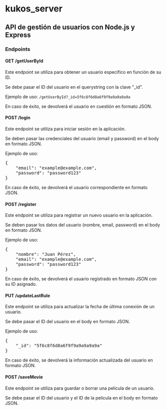 # kukos_server
<h2>API de gestión de usuarios con Node.js y Express</h2>
<h3>Endpoints</h3>
<h4>GET /getUserById</h4>
<p>Este endpoint se utiliza para obtener un usuario específico en función de su ID.</p>
<p>Se debe pasar el ID del usuario en el querystring con la clave "_id".</p>
<p>Ejemplo de uso: <code>/getUserById?_id=5f6c8f6d8a6f9f9a9a9a9a9a</code></p>
<p>En caso de éxito, se devolverá el usuario en cuestión en formato JSON.</p>
<h4>POST /login</h4>
<p>Este endpoint se utiliza para iniciar sesión en la aplicación.</p>
<p>Se deben pasar las credenciales del usuario (email y password) en el body en formato JSON.</p>
<p>Ejemplo de uso:</p>
<pre>
{
    "email": "example@example.com",
    "password": "password123"
}
</pre>
<p>En caso de éxito, se devolverá el usuario correspondiente en formato JSON.</p>
<h4>POST /register</h4>
<p>Este endpoint se utiliza para registrar un nuevo usuario en la aplicación.</p>
<p>Se deben pasar los datos del usuario (nombre, email, password) en el body en formato JSON.</p>
<p>Ejemplo de uso:</p>
<pre>
{
    "nombre": "Juan Pérez",
    "email": "example@example.com",
    "password": "password123"
}
</pre>
<p>En caso de éxito, se devolverá el usuario registrado en formato JSON con su ID asignado.</p>
<h4>PUT /updateLastRule</h4>
<p>Este endpoint se utiliza para actualizar la fecha de última conexión de un usuario.</p>
<p>Se debe pasar el ID del usuario en el body en formato JSON.</p>
<p>Ejemplo de uso:</p>
<pre>
{
    "_id": "5f6c8f6d8a6f9f9a9a9a9a9a"
}
</pre>
<p>En caso de éxito, se devolverá la información actualizada del usuario en formato JSON.</p>
<h4>POST /saveMovie</h4>
<p>Este endpoint se utiliza para guardar o borrar una pelicula de un usuario.</p>
<p>Se debe pasar el ID del usuario y el ID de la pelicula en el body en formato JSON.</p>